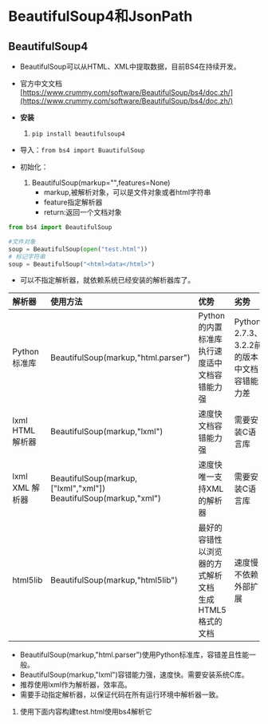# BeautifulSoup4和JsonPath

## BeautifulSoup4

* BeautifulSoup可以从HTML、XML中提取数据，目前BS4在持续开发。
* 官方中文文档[https://www.crummy.com/software/BeautifulSoup/bs4/doc.zh/](https://www.crummy.com/software/BeautifulSoup/bs4/doc.zh/)  

* **安装**
    1. `pip install beautifulsoup4`
* 导入：`from bs4 import BuautifulSoup`
* 初始化：
    1. BeautifulSoup(markup="",features=None)
        * markup,被解析对象，可以是文件对象或者html字符串
        * feature指定解析器
        * return:返回一个文档对象

````python
from bs4 import BeautifulSoup

#文件对象
soup = BeautifulSoup(open("test.html"))
# 标记字符串
soup = BeautifulSoup("<html>data</html>")
````

* 可以不指定解析器，就依赖系统已经安装的解析器库了。

|解析器|使用方法|优势|劣势|
|:-----|:-----|:----|:-----|
|Python标准库|BeautifulSoup(markup,"html.parser")|Python的内置标准库<br/>执行速度适中<br/>文档容错能力强|Python 2.7.3、3.2.2前 的版本中文档容错能力差|
|lxml HTML 解析器|BeautifulSoup(markup,"lxml")|速度快<br/>文档容错能力强|需要安装C语言库|
|lxml XML 解析器|BeautifulSoup(markup,["lxml","xml"])<br/>BeautifulSoup(markup,"xml")|速度快<br/>唯一支持XML的解析器|需要安装C语言库|
|html5lib|BeautifulSoup(markup,"html5lib")|最好的容错性<br/>以浏览器的方式解析文档<br/>生成HTML5格式的文档|速度慢<br/>不依赖外部扩展|

* BeautifulSoup(markup,"html.parser")使用Python标准库，容错差且性能一般。
* BeautifulSoup(markup,"lxml")容错能力强，速度快。需要安装系统C库。
* 推荐使用lxml作为解析器，效率高。
* 需要手动指定解析器，以保证代码在所有运行环境中解析器一致。

1. 使用下面内容构建test.html使用bs4解析它




















